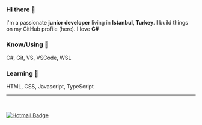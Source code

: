 ### Hi there 👋

I'm a passionate **junior developer** living in **Istanbul, Turkey**. I build things on my GitHub profile (here). I love **C#**

### Know/Using 🧠

C#, Git, VS, VSCode, WSL

### Learning 📖

HTML, CSS, Javascript, TypeScript

---

<br />

[![Hotmail Badge](https://img.shields.io/badge/-Hotmail-0078D4?style=flat-square&logo=microsoft-outlook&logoColor=white&link=mailto:luizcarlos_abbott@hotmail.com)](mailto:luizcarlos_abbott@hotmail.com)
